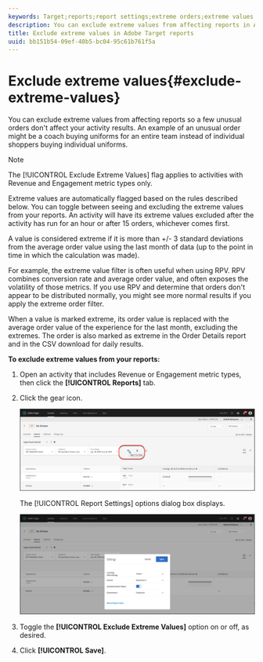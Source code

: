 ```yaml
---
keywords: Target;reports;report settings;extreme orders;extreme values
description: You can exclude extreme values from affecting reports in Adobe Target so a few unusual orders don't affect your activity results. An example of an unusual order might be a coach buying uniforms for an entire team instead of individual shoppers buying individual uniforms.
title: Exclude extreme values in Adobe Target reports
uuid: bb151b54-09ef-40b5-bc04-95c61b761f5a
---
```


# Exclude extreme values{#exclude-extreme-values}

You can exclude extreme values from affecting reports so a few unusual orders don't affect your activity results. An example of an unusual order might be a coach buying uniforms for an entire team instead of individual shoppers buying individual uniforms.

>[!NOTE]
>
>The [!UICONTROL Exclude Extreme Values] flag applies to activities with Revenue and Engagement metric types only.

Extreme values are automatically flagged based on the rules described below. You can toggle between seeing and excluding the extreme values from your reports. An activity will have its extreme values excluded after the activity has run for an hour or after 15 orders, whichever comes first.

A value is considered extreme if it is more than +/- 3 standard deviations from the average order value using the last month of data (up to the point in time in which the calculation was made).

For example, the extreme value filter is often useful when using RPV. RPV combines conversion rate and average order value, and often exposes the volatility of those metrics. If you use RPV and determine that orders don't appear to be distributed normally, you might see more normal results if you apply the extreme order filter.

When a value is marked extreme, its order value is replaced with the average order value of the experience for the last month, excluding the extremes. The order is also marked as extreme in the Order Details report and in the CSV download for daily results.

**To exclude extreme values from your reports:** 

1. Open an activity that includes Revenue or Engagement metric types, then click the **[!UICONTROL Reports]** tab.
1. Click the gear icon.

   ![Report settings](/help/c-reports/c-report-settings/assets/report-settings-gear-icon.png)

   The [!UICONTROL Report Settings] options dialog box displays.

   ![Step Result](assets/exclude_extreme_values.png)

1. Toggle the **[!UICONTROL Exclude Extreme Values]** option on or off, as desired.
1. Click **[!UICONTROL Save]**.
